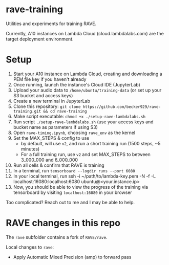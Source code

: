 # rave-training
Utilities and experiments for training RAVE. 

Currently, A10 instances on Lambda Cloud (cloud.lambdalabs.com) are the target deployment environment.

# Setup

1. Start your A10 instance on Lambda Cloud, creating and downloading a PEM file key if you haven't already
1. Once running, launch the instance's Cloud IDE (JupyterLab)
1. Upload your audio data to `/home/ubuntu/training-data` (or set up your S3 bucket and access keys)
1. Create a new terminal in JupyterLab
1. Clone this repository: `git clone https://github.com/becker929/rave-training.git && cd rave-training`
1. Make script executable: `chmod +x ./setup-rave-lambdalabs.sh`
1. Run script `./setup-rave-lambdalabs.sh` (use your access keys and bucket name as parameters if using S3)
1. Open `rave-timing.ipynb`, choosing `rave_env` as the kernel
1. Set the MAX_STEPS & config to use
    - by default, will use `v2`, and run a short training run (1500 steps, ~5 minutes)
    - For a full training run, use `v2` and set MAX_STEPS to between 3_000_000 and 6_000_000
1. Run all cells & confirm that RAVE is training
1. In a terminal, run `tensorboard --logdir runs --port 6080`
1. In your local terminal, run ssh -i ~/path/to/lambda-key.pem -N -f -L localhost:16080:localhost:6080 ubuntu@<your.instance.ip>
1. Now, you should be able to view the progress of the training via tensorboard by visiting `localhost:16080` in your browser

Too complicated? Reach out to me and I may be able to help.

# RAVE changes in this repo
The `rave` subfolder contains a fork of `RAVE/rave`.

Local changes to `rave`:
- Apply Automatic Mixed Precision (amp) to forward pass
